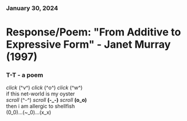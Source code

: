 ### January 30, 2024  
# Response/Poem: "From Additive to Expressive Form" - Janet Murray (1997)  

### T-T - a poem   
*click* (^v^) *click* (^o^) *click* (^w^)  
if this net-world is my oyster  
*scroll* (^-^) *scroll* **(-_-)** *scroll* **(o_o)**  
then i am allergic to shellfish      
(0_0)...(~_0)...(x_x)       
